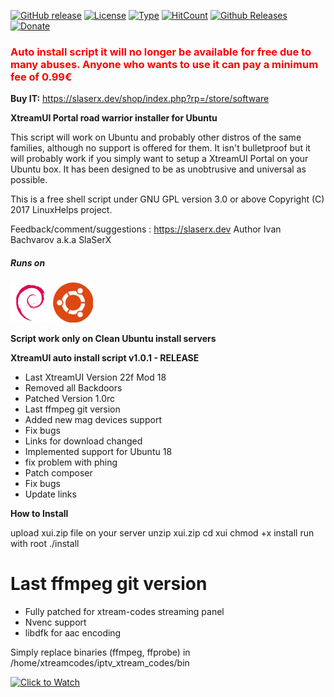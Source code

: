 [![GitHub release](https://img.shields.io/github/release/qubyte/rubidium.svg)](https://github.com/slaserx/xui)
[![License](https://img.shields.io/badge/license-GPL--3.0-red.svg)](https://opensource.org/licenses/GPL-3.0)
[![Type](https://img.shields.io/badge/type-%2Fbin%2Fsh-red.svg)](https://en.wikipedia.org/?title=Bourne_shell)
[![HitCount](http://hits.dwyl.io/slaserx/stalker.svg)](http://hits.dwyl.io/slaserx/xui)
[![Github Releases](https://img.shields.io/github/downloads/atom/atom/latest/total.svg)](http://github.com/SlaSerX/xui)
[![Donate](https://img.shields.io/badge/Donate-PayPal-blue.svg)](https://www.paypal.com/cgi-bin/webscr?cmd=_donations&business=root@darkshell.eu&item_name=LinuxHelps%20Support&currency_code=EUR)

<h3 style="color:#FF0000">Auto install script it will no longer be available for free due to many abuses. Anyone who wants to use it can pay a minimum fee of 0.99€</h3>

<b>Buy IT:</b>
https://slaserx.dev/shop/index.php?rp=/store/software

<b>XtreamUI Portal road warrior installer for Ubuntu</b>

This script will work on Ubuntu and probably other distros of the same families, although no support is offered for them.
It isn't bulletproof but it will probably work if you simply want to setup a XtreamUI Portal on your Ubuntu box. It has been designed to be as unobtrusive and universal as possible.

This is a free shell script under GNU GPL version 3.0 or above Copyright (C) 2017 LinuxHelps project.

Feedback/comment/suggestions : https://slaserx.dev Author Ivan Bachvarov a.k.a SlaSerX

##### Runs on
[![Debian](https://raw.githubusercontent.com/slaserx/icons/master/64x64/debian.png)](https://www.debian.org)
[![Ubuntu](https://raw.githubusercontent.com/slaserx/icons/master/64x64/ubuntu.png)](https://www.ubuntu.com)

<b>Script work only on Clean Ubuntu install servers</b>

<b>XtreamUI auto install script v1.0.1 - RELEASE</b>

* Last XtreamUI Version 22f Mod 18
* Removed all Backdoors
* Patched Version 1.0rc
* Last ffmpeg git version
* Added new mag devices support
* Fix bugs
* Links for download changed
* Implemented support for Ubuntu 18
* fix problem with phing
* Patch composer
* Fix bugs
* Update links

<b>How to Install</b>

upload xui.zip file on your server
unzip xui.zip
cd xui
chmod +x install
run with root ./install

# Last ffmpeg git version

* Fully patched for xtream-codes streaming panel
* Nvenc support
* libdfk for aac encoding

Simply replace binaries (ffmpeg, ffprobe) in /home/xtreamcodes/iptv_xtream_codes/bin

[![Click to Watch](https://img.youtube.com/vi/Q1kxEy7QFpg/0.jpg)](https://www.youtube.com/watch?v=Q1kxEy7QFpg "Click to Watch")

